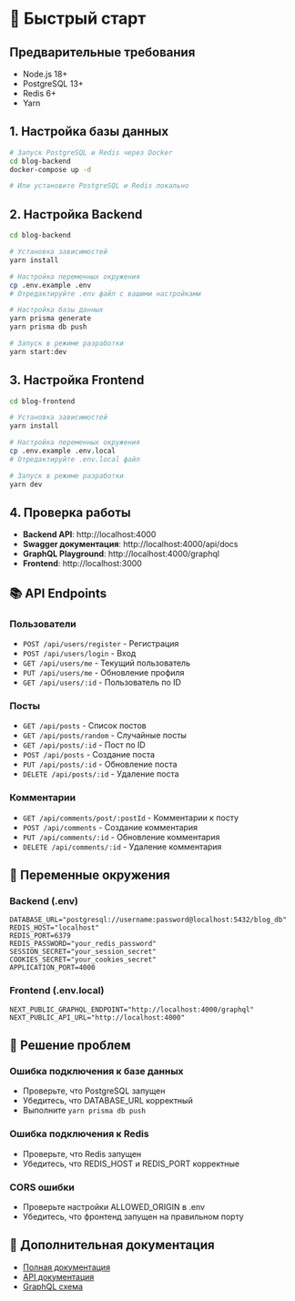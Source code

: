 # 🚀 Быстрый старт

## Предварительные требования
- Node.js 18+
- PostgreSQL 13+
- Redis 6+
- Yarn

## 1. Настройка базы данных

```bash
# Запуск PostgreSQL и Redis через Docker
cd blog-backend
docker-compose up -d

# Или установите PostgreSQL и Redis локально
```

## 2. Настройка Backend

```bash
cd blog-backend

# Установка зависимостей
yarn install

# Настройка переменных окружения
cp .env.example .env
# Отредактируйте .env файл с вашими настройками

# Настройка базы данных
yarn prisma generate
yarn prisma db push

# Запуск в режиме разработки
yarn start:dev
```

## 3. Настройка Frontend

```bash
cd blog-frontend

# Установка зависимостей
yarn install

# Настройка переменных окружения
cp .env.example .env.local
# Отредактируйте .env.local файл

# Запуск в режиме разработки
yarn dev
```

## 4. Проверка работы

- **Backend API**: http://localhost:4000
- **Swagger документация**: http://localhost:4000/api/docs
- **GraphQL Playground**: http://localhost:4000/graphql
- **Frontend**: http://localhost:3000

## 📚 API Endpoints

### Пользователи
- `POST /api/users/register` - Регистрация
- `POST /api/users/login` - Вход
- `GET /api/users/me` - Текущий пользователь
- `PUT /api/users/me` - Обновление профиля
- `GET /api/users/:id` - Пользователь по ID

### Посты
- `GET /api/posts` - Список постов
- `GET /api/posts/random` - Случайные посты
- `GET /api/posts/:id` - Пост по ID
- `POST /api/posts` - Создание поста
- `PUT /api/posts/:id` - Обновление поста
- `DELETE /api/posts/:id` - Удаление поста

### Комментарии
- `GET /api/comments/post/:postId` - Комментарии к посту
- `POST /api/comments` - Создание комментария
- `PUT /api/comments/:id` - Обновление комментария
- `DELETE /api/comments/:id` - Удаление комментария

## 🔧 Переменные окружения

### Backend (.env)
```env
DATABASE_URL="postgresql://username:password@localhost:5432/blog_db"
REDIS_HOST="localhost"
REDIS_PORT=6379
REDIS_PASSWORD="your_redis_password"
SESSION_SECRET="your_session_secret"
COOKIES_SECRET="your_cookies_secret"
APPLICATION_PORT=4000
```

### Frontend (.env.local)
```env
NEXT_PUBLIC_GRAPHQL_ENDPOINT="http://localhost:4000/graphql"
NEXT_PUBLIC_API_URL="http://localhost:4000"
```

## 🐛 Решение проблем

### Ошибка подключения к базе данных
- Проверьте, что PostgreSQL запущен
- Убедитесь, что DATABASE_URL корректный
- Выполните `yarn prisma db push`

### Ошибка подключения к Redis
- Проверьте, что Redis запущен
- Убедитесь, что REDIS_HOST и REDIS_PORT корректные

### CORS ошибки
- Проверьте настройки ALLOWED_ORIGIN в .env
- Убедитесь, что фронтенд запущен на правильном порту

## 📖 Дополнительная документация

- [Полная документация](README.md)
- [API документация](http://localhost:4000/api/docs)
- [GraphQL схема](http://localhost:4000/graphql)
